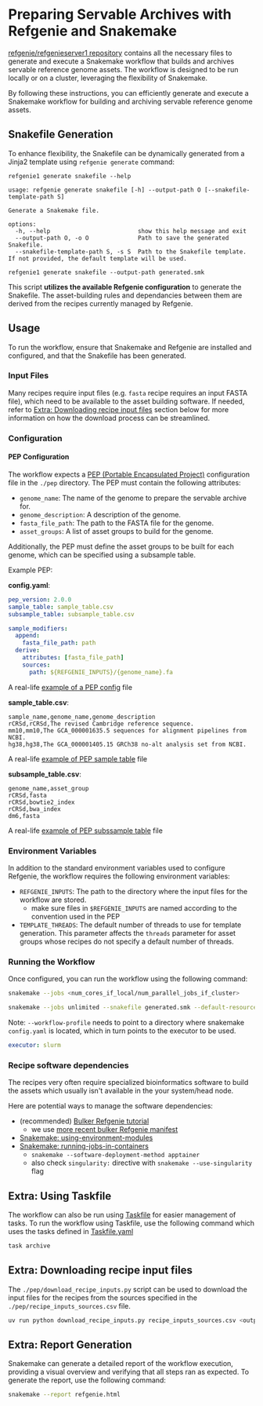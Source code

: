 # Preparing Servable Archives with Refgenie and Snakemake

[refgenie/refgenieserver1 repository](https://github.com/refgenie/refgenieserver1/) contains all the necessary files to generate and execute a Snakemake workflow that builds and archives servable reference genome assets. The workflow is designed to be run locally or on a cluster, leveraging the flexibility of Snakemake.

By following these instructions, you can efficiently generate and execute a Snakemake workflow for building and archiving servable reference genome assets.

## Snakefile Generation

To enhance flexibility, the Snakefile can be dynamically generated from a Jinja2 template using `refgenie generate` command:

```console
refgenie1 generate snakefile --help

usage: refgenie generate snakefile [-h] --output-path O [--snakefile-template-path S]

Generate a Snakemake file.

options:
  -h, --help                         show this help message and exit
  --output-path O, -o O              Path to save the generated Snakefile.
  --snakefile-template-path S, -s S  Path to the Snakefile template. If not provided, the default template will be used.
```

```console
refgenie1 generate snakefile --output-path generated.smk
```

This script **utilizes the available Refgenie configuration** to generate the Snakefile. The asset-building rules and dependancies between them are derived from the recipes currently managed by Refgenie.

## Usage

To run the workflow, ensure that Snakemake and Refgenie are installed and configured, and that the Snakefile has been generated.

### Input Files

Many recipes require input files (e.g. `fasta` recipe requires an input FASTA file), which need to be available to the asset building software. If needed, refer to [Extra: Downloading recipe input files](#extra-downloading-recipe-input-files) section below for more information on how the download process can be streamlined.

### Configuration

#### PEP Configuration

The workflow expects a [PEP (Portable Encapsulated Project)](https://pep.databio.org/) configuration file in the `./pep` directory. The PEP must contain the following attributes:

- `genome_name`: The name of the genome to prepare the servable archive for.
- `genome_description`: A description of the genome.
- `fasta_file_path`: The path to the FASTA file for the genome.
- `asset_groups`: A list of asset groups to build for the genome.

Additionally, the PEP must define the asset groups to be built for each genome, which can be specified using a subsample table.

Example PEP:

**config.yaml**:

```yaml
pep_version: 2.0.0
sample_table: sample_table.csv
subsample_table: subsample_table.csv

sample_modifiers:
  append:
    fasta_file_path: path
  derive:
    attributes: [fasta_file_path]
    sources:
      path: ${REFGENIE_INPUTS}/{genome_name}.fa
```

A real-life [example of a PEP config](./pep/config.yaml) file

**sample_table.csv**:

```csv
sample_name,genome_name,genome_description
rCRSd,rCRSd,The revised Cambridge reference sequence.
mm10,mm10,The GCA_000001635.5 sequences for alignment pipelines from NCBI.
hg38,hg38,The GCA_000001405.15 GRCh38 no-alt analysis set from NCBI.
```

A real-life [example of PEP sample table](./pep/sample_table.csv) file

**subsample_table.csv**:

```csv
genome_name,asset_group
rCRSd,fasta
rCRSd,bowtie2_index
rCRSd,bwa_index
dm6,fasta
```

A real-life [example of PEP subssample table](./pep/assets.csv) file

### Environment Variables

In addition to the standard environment variables used to configure Refgenie, the workflow requires the following environment variables:

- `REFGENIE_INPUTS`: The path to the directory where the input files for the workflow are stored.
  - make sure files in `$REFGENIE_INPUTS` are named according to the convention used in the PEP
- `TEMPLATE_THREADS`: The default number of threads to use for template generation. This parameter affects the `threads` parameter for asset groups whose recipes do not specify a default number of threads.

### Running the Workflow

Once configured, you can run the workflow using the following command:

```bash
snakemake --jobs <num_cores_if_local/num_parallel_jobs_if_cluster>
```

```bash
snakemake --jobs unlimited --snakefile generated.smk --default-resources slurm_account=<acct> slurm_partition=standard mem_mb=32000 --cores 8 --workflow-profile <path_to_snakemake_dir>
```

Note: `--workflow-profile` needs to point to a directory where snakemake `config.yaml` is located, which in turn points to the executor to be used.

```yaml
executor: slurm
```

### Recipe software dependencies

The recipes very often require specialized bioinformatics software to build the assets which usually isn't available in the your system/head node.

Here are potential ways to manage the software dependencies:

- (recommended) [Bulker Refgenie tutorial](https://bulker.databio.org/en/latest/refgenie_tutorial/)
  - we use [more recent bulker Refgenie manifest](refgenie1_bulker_manifest.yaml)
- [Snakemake: using-environment-modules](https://snakemake.readthedocs.io/en/latest/snakefiles/deployment.html#using-environment-modules)
- [Snakemake: running-jobs-in-containers](https://snakemake.readthedocs.io/en/latest/snakefiles/deployment.html#running-jobs-in-containers)
  - `snakemake --software-deployment-method apptainer`
  - also check `singularity:` directive with `snakemake --use-singularity` flag

## Extra: Using Taskfile

The workflow can also be run using [Taskfile](https://taskfile.dev/#/) for easier management of tasks. To run the workflow using Taskfile, use the following command which uses the tasks defined in [Taskfile.yaml](https://github.com/refgenie/refgenieserver1/blob/master/Taskfile.yaml)

```bash
task archive
```

## Extra: Downloading recipe input files

The `./pep/download_recipe_inputs.py` script can be used to download the input files for the recipes from the sources specified in the `./pep/recipe_inputs_sources.csv` file.

```bash
uv run python download_recipe_inputs.py recipe_inputs_sources.csv <output_dir>
```

## Extra: Report Generation

Snakemake can generate a detailed report of the workflow execution, providing a visual overview and verifying that all steps ran as expected. To generate the report, use the following command:

```bash
snakemake --report refgenie.html
```
